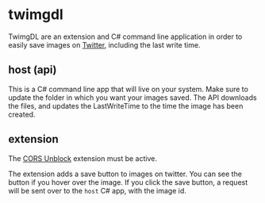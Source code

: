 # twimgdl

TwimgDL are an extension and C# command line application in order to easily save images on [Twitter](https://twitter.com), including the last write time.

## host (api)

This is a C# command line app that will live on your system. Make sure to update the folder in which you want your images saved. The API downloads the files, and updates the LastWriteTime to the time the image has been created.

## extension

The [CORS Unblock](https://chrome.google.com/webstore/detail/cors-unblock/lfhmikememgdcahcdlaciloancbhjino) extension must be active.

The extension adds a save button to images on twitter. You can see the button if you hover over the image. If you click the save button, a request will be sent over to the `host` C# app, with the image id.
